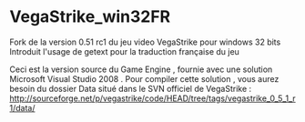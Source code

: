 VegaStrike_win32FR
==================

Fork de la version 0.51 rc1 du jeu video VegaStrike pour windows 32 bits
Introduit l'usage de getext pour la traduction française du jeu

Ceci est la version source du Game Engine , fournie avec une solution Microsoft Visual Studio 2008 .
Pour compiler cette solution , vous aurez besoin du dossier Data situé dans le SVN officiel de VegaStrike :
http://sourceforge.net/p/vegastrike/code/HEAD/tree/tags/vegastrike_0_5_1_r1/data/



